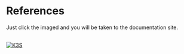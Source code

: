 # References 

Just click the imaged and you will be taken to the documentation site.

<br/>
<a href="https://docs.k3s.io/">
    <img src='https://docs.k3s.io/img/k3s-logo-dark.svg' alt="K3S"/>
</a>
<br/>